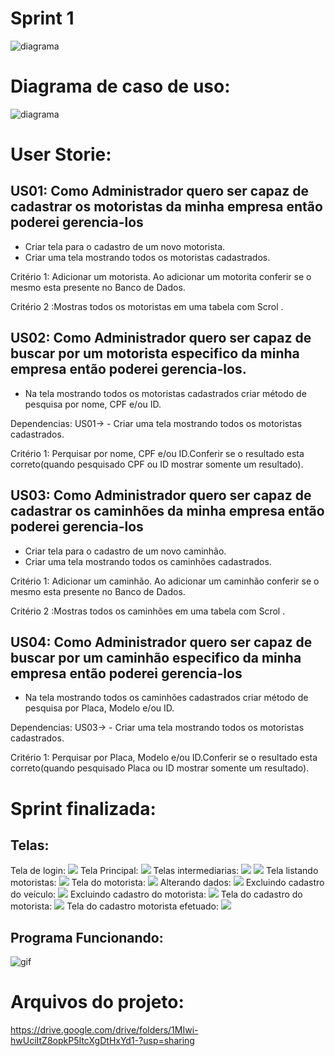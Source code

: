 
# Sprint 1
![diagrama](https://cdn.discordapp.com/attachments/748503719519322153/767309463798546463/unknown.png?raw=true)

# Diagrama de caso de uso:
![diagrama](https://cdn.discordapp.com/attachments/748503719519322153/766693424610803742/unknown.png?raw=true)


# User Storie:

## US01: Como Administrador quero ser capaz de cadastrar os motoristas da minha empresa então poderei gerencia-los

 - Criar tela para o cadastro de um novo motorista.
 - Criar uma tela mostrando todos os motoristas cadastrados.
  
Critério 1: Adicionar um motorista. Ao adicionar um motorita conferir se o mesmo esta presente no Banco de Dados.

Critério 2 :Mostras todos os motoristas em uma tabela com Scrol .
 
## US02: Como Administrador quero ser capaz de buscar por um motorista especifico da minha empresa então poderei gerencia-los.

 - Na tela mostrando todos os motoristas cadastrados criar método de pesquisa por nome, CPF e/ou ID.
 
 Dependencias: US01-> - Criar uma tela mostrando todos os motoristas cadastrados.

Critério 1: Perquisar por nome, CPF e/ou ID.Conferir se o resultado esta correto(quando pesquisado CPF ou ID mostrar somente um resultado).

 
 ## US03: Como Administrador quero ser capaz de cadastrar os caminhões da minha empresa então poderei gerencia-los

 - Criar tela para o cadastro de um novo caminhão.
 - Criar uma tela mostrando todos os caminhões cadastrados.
 
Critério 1: Adicionar um caminhão. Ao adicionar um caminhão conferir se o mesmo esta presente no Banco de Dados.

Critério 2 :Mostras todos os caminhões em uma tabela com Scrol .

## US04: Como Administrador quero ser capaz de buscar por um caminhão especifico da minha empresa então poderei gerencia-los

 - Na tela mostrando todos os caminhões cadastrados criar método de pesquisa por Placa, Modelo e/ou ID.
 
Dependencias: US03-> - Criar uma tela mostrando todos os motoristas cadastrados.

Critério 1: Perquisar por Placa, Modelo e/ou ID.Conferir se o resultado esta correto(quando pesquisado Placa ou ID mostrar somente um resultado).




# Sprint finalizada:

## Telas:
Tela de login:
![](https://cdn.discordapp.com/attachments/748503719519322153/767501347107897345/unknown.png?raw=true)
Tela Principal:
![](https://cdn.discordapp.com/attachments/748503719519322153/767501698360672256/unknown.png?raw=true)
Telas intermediarias:
![](https://cdn.discordapp.com/attachments/748503719519322153/767501799011516456/unknown.png?raw=true)
![](https://cdn.discordapp.com/attachments/748503719519322153/767501875767410719/unknown.png?raw=true)
Tela listando motoristas:
![](https://cdn.discordapp.com/attachments/748503719519322153/767501961187557376/unknown.png?raw=true)
Tela do motorista:
![](https://cdn.discordapp.com/attachments/748503719519322153/767502064568762398/unknown.png?raw=true)
Alterando dados:
![](https://cdn.discordapp.com/attachments/748503719519322153/767502219197022258/unknown.png?raw=true)
Excluindo cadastro do veículo:
![](https://cdn.discordapp.com/attachments/748503719519322153/767519377150050344/unknown.png?raw=true)
Excluindo cadastro do motorista:
![](https://cdn.discordapp.com/attachments/748503719519322153/767502791999488100/unknown.png?raw=true)
Tela do cadastro do motorista:
![](https://cdn.discordapp.com/attachments/748503719519322153/767502865568366612/unknown.png?raw=true)
Tela do cadastro motorista efetuado:
![](https://cdn.discordapp.com/attachments/748503719519322153/767507151043690536/unknown.png?raw=true)

## Programa Funcionando:
![gif](https://im3.ezgif.com/tmp/ezgif-3-5e4fc498fbbe.gif)

# Arquivos do projeto:
https://drive.google.com/drive/folders/1MIwi-hwUciItZ8opkP5ItcXgDtHxYd1-?usp=sharing

